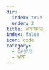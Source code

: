 ```yaml
---
dir:
  index: true
  order: 2
title: WPF学习
index: false
icon: code
category:
  - C#学习
  - WPF
---
```


<Catalog />
